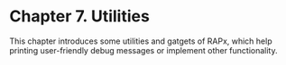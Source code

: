 # Chapter 7. Utilities

This chapter introduces some utilities and gatgets of RAPx, which help printing user-friendly debug messages or implement other functionality.
